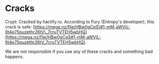 # Cracks

Crypt: Cracked by hactify.ru. According to Fury \(Entropy's developer\), this crack is safe: [https://mega.nz/file/HBw0gCpS\#1-mM-aWVjL-9t4e75puzethr26tV\_7cruTVTEH5wbHQ](https://mega.nz/file/HBw0gCpS#1-mM-aWVjL-9t4e75puzethr26tV_7cruTVTEH5wbHQ). 

We are not responsible if you use any of these cracks and something bad happens.

